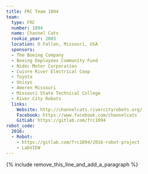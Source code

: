 ```yaml
---
title: FRC Team 1094
team:
  type: FRC
  number: 1094
  name: Channel Cats
  rookie_year: 2003
  location: O Fallon, Missouri, USA
  sponsors:
  - The Boeing Company
  - Boeing Employees Community Fund
  - Nidec Motor Corporation
  - Cuivre River Electrical Coop
  - Toyota
  - Unisys
  - Ameren Missouri
  - Missouri State Technical College
  - River City Robots
  links:
    Website: http://channelcats.rivercityrobots.org/
    Facebook: https://www.facebook.com/channelcats
    GitLab: https://gitlab.com/frc1094
robot_code:
  2016:
  - Robot:
    - https://gitlab.com/frc1094/2016-robot-project
    - LabVIEW
---
```


{% include remove_this_line_and_add_a_paragraph %}